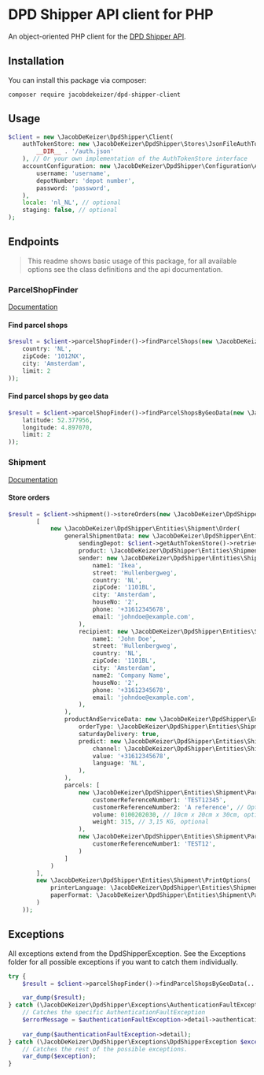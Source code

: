 # DPD Shipper API client for PHP

An object-oriented PHP client for the [DPD Shipper API](https://integrations.dpd.nl/dpd-shipper/dpd-shipper-webservices/introduction-expectations/).

## Installation

You can install this package via composer:

```
composer require jacobdekeizer/dpd-shipper-client
```

## Usage

```php
$client = new \JacobDeKeizer\DpdShipper\Client(
    authTokenStore: new \JacobDeKeizer\DpdShipper\Stores\JsonFileAuthTokenStore(
        __DIR__ . '/auth.json'
    ), // Or your own implementation of the AuthTokenStore interface
    accountConfiguration: new \JacobDeKeizer\DpdShipper\Configuration\AccountConfiguration(
        username: 'username',
        depotNumber: 'depot number',
        password: 'password',
    ),
    locale: 'nl_NL', // optional
    staging: false, // optional
);
```

## Endpoints

> This readme shows basic usage of this package, for all available options see the class definitions and the api documentation.

### ParcelShopFinder

[Documentation](https://integrations.dpd.nl/dpd-shipper/dpd-shipper-webservices/parcelshopfinder-service/)

#### Find parcel shops

```php
$result = $client->parcelShopFinder()->findParcelShops(new \JacobDeKeizer\DpdShipper\Entities\ParcelShopFinder\FindParcelShopsRequest(
    country: 'NL',
    zipCode: '1012NX',
    city: 'Amsterdam',
    limit: 2
));
```

#### Find parcel shops by geo data

```php
$result = $client->parcelShopFinder()->findParcelShopsByGeoData(new \JacobDeKeizer\DpdShipper\Entities\ParcelShopFinder\FindParcelShopsByGeoDataRequest(
    latitude: 52.377956,
    longitude: 4.897070,
    limit: 2
));
```

### Shipment

[Documentation](https://integrations.dpd.nl/dpd-shipper/dpd-shipper-webservices/shipment-service-2/)

#### Store orders

```php
$result = $client->shipment()->storeOrders(new \JacobDeKeizer\DpdShipper\Entities\Shipment\StoreOrdersRequest(
        [
            new \JacobDeKeizer\DpdShipper\Entities\Shipment\Order(
                generalShipmentData: new \JacobDeKeizer\DpdShipper\Entities\Shipment\GeneralShipmentData(
                    sendingDepot: $client->getAuthTokenStore()->retrieve()->depot,
                    product: \JacobDeKeizer\DpdShipper\Entities\Shipment\ShipmentProduct::CL,
                    sender: new \JacobDeKeizer\DpdShipper\Entities\Shipment\Address(
                        name1: 'Ikea',
                        street: 'Hullenbergweg',
                        country: 'NL',
                        zipCode: '1101BL',
                        city: 'Amsterdam',
                        houseNo: '2',
                        phone: '+31612345678',
                        email: 'johndoe@example.com',
                    ),
                    recipient: new \JacobDeKeizer\DpdShipper\Entities\Shipment\Address(
                        name1: 'John Doe',
                        street: 'Hullenbergweg',
                        country: 'NL',
                        zipCode: '1101BL',
                        city: 'Amsterdam',
                        name2: 'Company Name',
                        houseNo: '2',
                        phone: '+31612345678',
                        email: 'johndoe@example.com',
                    ),
                ),
                productAndServiceData: new \JacobDeKeizer\DpdShipper\Entities\Shipment\ProductAndServiceData(
                    orderType: \JacobDeKeizer\DpdShipper\Entities\Shipment\OrderType::Consignment,
                    saturdayDelivery: true,
                    predict: new \JacobDeKeizer\DpdShipper\Entities\Shipment\Notification(
                        channel: \JacobDeKeizer\DpdShipper\Entities\Shipment\NotificationChannel::Sms,
                        value: '+31612345678',
                        language: 'NL',
                    ),
                ),
                parcels: [
                    new \JacobDeKeizer\DpdShipper\Entities\Shipment\Parcel(
                        customerReferenceNumber1: 'TEST12345',
                        customerReferenceNumber2: 'A reference', // Optional
                        volume: 0100202030, // 10cm x 20cm x 30cm, optional
                        weight: 315, // 3,15 KG, optional
                    ),
                    new \JacobDeKeizer\DpdShipper\Entities\Shipment\Parcel(
                        customerReferenceNumber1: 'TEST12',
                    )
                ]
            )
        ],
        new \JacobDeKeizer\DpdShipper\Entities\Shipment\PrintOptions(
            printerLanguage: \JacobDeKeizer\DpdShipper\Entities\Shipment\PrinterLanguage::PDF,
            paperFormat: \JacobDeKeizer\DpdShipper\Entities\Shipment\PaperFormat::A6,
        )
    ));
```

## Exceptions

All exceptions extend from the DpdShipperException.
See the Exceptions folder for all possible exceptions if you want to catch them individually.

```php
try {
    $result = $client->parcelShopFinder()->findParcelShopsByGeoData(...);

    var_dump($result);
} catch (\JacobDeKeizer\DpdShipper\Exceptions\AuthenticationFaultException $authenticationFaultException) {
    // Catches the specific AuthenticationFaultException
    $errorMessage = $authenticationFaultException->detail->authenticationFault->errorMessage;
    
    var_dump($authenticationFaultException->detail);
} catch (\JacobDeKeizer\DpdShipper\Exceptions\DpdShipperException $exception) {
    // Catches the rest of the possible exceptions.
    var_dump($exception);
}
```